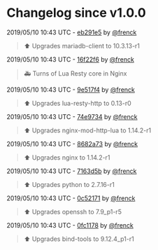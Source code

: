 # Changelog since v1.0.0

2019/05/10 10:43 UTC - [eb291e5](https://github.com/hassio-addons/addon-ide/commit/eb291e58da593e510838eb411de1ec32a4d18835) by [@frenck](https://github.com/frenck)
> :arrow_up: Upgrades mariadb-client to 10.3.13-r1 

2019/05/10 10:43 UTC - [16f22f6](https://github.com/hassio-addons/addon-ide/commit/16f22f6897e94388e7a5721364c029a7e2a7fb4c) by [@frenck](https://github.com/frenck)
> :ambulance: Turns of Lua Resty core in Nginx 

2019/05/10 10:43 UTC - [9e517f4](https://github.com/hassio-addons/addon-ide/commit/9e517f423b0a3b3f4b044f443031999ee91c9448) by [@frenck](https://github.com/frenck)
> :arrow_up: Upgrades lua-resty-http to 0.13-r0 

2019/05/10 10:43 UTC - [74e9734](https://github.com/hassio-addons/addon-ide/commit/74e9734e899087aaecdaf5eec2a083f0fa860c11) by [@frenck](https://github.com/frenck)
> :arrow_up: Upgrades nginx-mod-http-lua to 1.14.2-r1 

2019/05/10 10:43 UTC - [8682a73](https://github.com/hassio-addons/addon-ide/commit/8682a732c0fa1a446fcf30291725e5129cc5e8ac) by [@frenck](https://github.com/frenck)
> :arrow_up: Upgrades nginx to 1.14.2-r1 

2019/05/10 10:43 UTC - [7163d5b](https://github.com/hassio-addons/addon-ide/commit/7163d5babb79d58714bd15fa31420d217d7485b6) by [@frenck](https://github.com/frenck)
> :arrow_up: Upgrades python to 2.7.16-r1 

2019/05/10 10:43 UTC - [0c52171](https://github.com/hassio-addons/addon-ide/commit/0c521717c01ff607e85ae960daaaabeb2408c40d) by [@frenck](https://github.com/frenck)
> :arrow_up: Upgrades openssh to 7.9_p1-r5 

2019/05/10 10:43 UTC - [0fc1178](https://github.com/hassio-addons/addon-ide/commit/0fc11784ec7fb68ba27ed835fa78d17244349b67) by [@frenck](https://github.com/frenck)
> :arrow_up: Upgrades bind-tools to 9.12.4_p1-r1 

